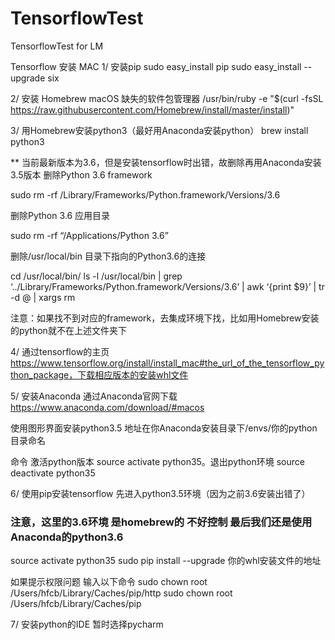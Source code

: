 # TensorflowTest
TensorflowTest for LM

Tensorflow 安装 MAC
1/ 安装pip 
sudo easy_install pip
sudo easy_install --upgrade six

2/ 安装 Homebrew
macOS 缺失的软件包管理器
/usr/bin/ruby -e "$(curl -fsSL https://raw.githubusercontent.com/Homebrew/install/master/install)"

3/ 用Homebrew安装python3（最好用Anaconda安装python）
brew install python3

** 当前最新版本为3.6，但是安装tensorflow时出错，故删除再用Anaconda安装3.5版本
删除Python 3.6 framework

sudo rm -rf /Library/Frameworks/Python.framework/Versions/3.6

删除Python 3.6 应用目录

sudo rm -rf “/Applications/Python 3.6”

删除/usr/local/bin 目录下指向的Python3.6的连接

cd /usr/local/bin/ 
ls -l /usr/local/bin | grep ‘../Library/Frameworks/Python.framework/Versions/3.6’ | awk ‘{print $9}’ | tr -d @ | xargs rm

注意：如果找不到对应的framework，去集成环境下找，比如用Homebrew安装的python就不在上述文件夹下

4/ 通过tensorflow的主页 https://www.tensorflow.org/install/install_mac#the_url_of_the_tensorflow_python_package，下载相应版本的安装whl文件

5/ 安装Anaconda
通过Anaconda官网下载 https://www.anaconda.com/download/#macos

使用图形界面安装python3.5 
地址在你Anaconda安装目录下/envs/你的python目录命名

命令 激活python版本 source activate python35。退出python环境 source deactivate python35

6/ 使用pip安装tensorflow
先进入python3.5环境（因为之前3.6安装出错了）
###  注意，这里的3.6环境 是homebrew的 不好控制 最后我们还是使用Anaconda的python3.6
source activate python35
sudo pip install --upgrade 你的whl安装文件的地址

如果提示权限问题 输入以下命令
sudo chown root /Users/hfcb/Library/Caches/pip/http
sudo chown root /Users/hfcb/Library/Caches/pip

7/ 安装python的IDE 暂时选择pycharm

